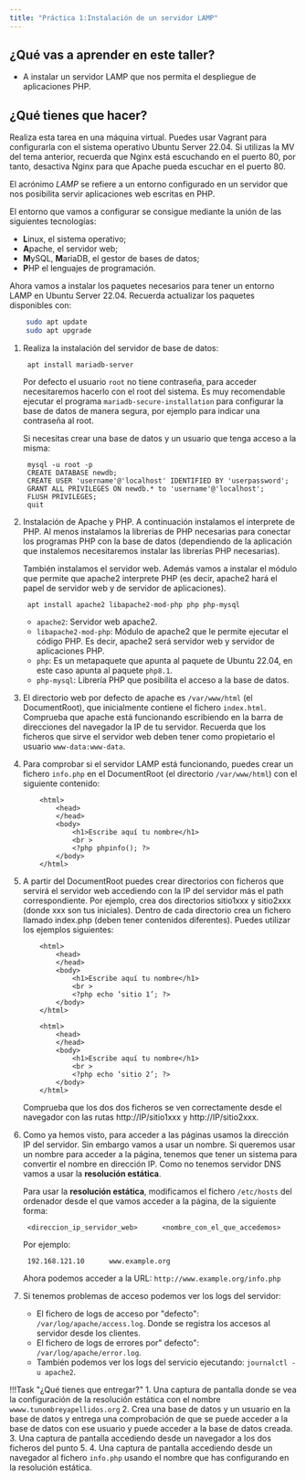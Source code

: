 ```yaml
---
title: "Práctica 1:Instalación de un servidor LAMP"
---
```


## ¿Qué vas a aprender en este taller?

* A instalar un servidor LAMP que nos permita el despliegue de aplicaciones PHP.

## ¿Qué tienes que hacer?

Realiza esta tarea en una máquina virtual. Puedes usar Vagrant para configurarla con el sistema operativo Ubuntu Server 22.04. Si utilizas la MV del tema anterior, recuerda que Nginx está escuchando en el puerto 80, por tanto, desactiva Nginx para que Apache pueda escuchar en el puerto 80.

El acrónimo *LAMP* se refiere a un entorno configurado en un servidor que nos posibilita servir aplicaciones web escritas en PHP.

El entorno que vamos a configurar se consigue mediante la unión de las siguientes tecnologías:

* **L**inux, el sistema operativo;
* **A**pache, el servidor web;
* **M**ySQL, **M**ariaDB, el gestor de bases de datos;
* **P**HP el lenguajes de programación.

Ahora vamos a instalar los paquetes necesarios para tener un entorno LAMP en Ubuntu Server 22.04. Recuerda actualizar los paquetes disponibles con:
```sh
    sudo apt update
    sudo apt upgrade
```

1. Realiza la instalación del servidor de base de datos:

		apt install mariadb-server

	Por defecto el usuario `root` no tiene contraseña, para acceder necesitaremos hacerlo con el root del sistema. Es muy recomendable ejecutar el programa `mariadb-secure-installation` para configurar la base de datos de manera segura, por ejemplo para indicar una contraseña al root.

	Si necesitas crear una base de datos y un usuario que tenga acceso a la misma:

		mysql -u root -p
		CREATE DATABASE newdb;
		CREATE USER 'username'@'localhost' IDENTIFIED BY 'userpassword';
		GRANT ALL PRIVILEGES ON newdb.* to 'username'@'localhost';
		FLUSH PRIVILEGES;
		quit

2. Instalación de Apache y PHP. A continuación instalamos el interprete de PHP. Al menos instalamos la librerías de PHP necesarias para conectar los programas PHP con la base de datos (dependiendo de la aplicación que instalemos necesitaremos instalar las librerías PHP necesarias).

	También instalamos el servidor web. Además vamos a instalar el módulo que permite que apache2 interprete PHP (es decir, apache2 hará el papel de servidor web y de servidor de aplicaciones).

		apt install apache2 libapache2-mod-php php php-mysql

	* `apache2`: Servidor web apache2.
	* `libapache2-mod-php`: Módulo de apache2 que le permite ejecutar el código PHP. Es decir, apache2 será servidor web y servidor de aplicaciones PHP.
	* `php`: Es un metapaquete que apunta al paquete de Ubuntu 22.04, en este caso apunta al paquete `php8.1`.
	* `php-mysql`: Librería PHP que posibilita el acceso a la base de datos.

3. El directorio web por defecto de apache es `/var/www/html` (el DocumentRoot), que inicialmente contiene el fichero `index.html`. Comprueba que apache está funcionando escribiendo en la barra de direcciones del navegador la IP de tu servidor.
   	Recuerda que los ficheros que sirve el servidor web deben tener como propietario el usuario `www-data:www-data`. <!-- chown -R www-data:www-data /var/www/html-->

4. Para comprobar si el servidor LAMP está funcionando, puedes crear un fichero `info.php` en el DocumentRoot (el directorio `/var/www/html`) con el siguiente contenido:

    ```
        <html>
            <head>
            </head>
            <body>
	            <h1>Escribe aquí tu nombre</h1>
	            <br >
                <?php phpinfo(); ?>
            </body>
        </html>
    ```
  
5. A partir del DocumentRoot puedes crear directorios con ficheros que servirá el servidor web accediendo con la IP del servidor más el path correspondiente. Por ejemplo, crea dos directorios sitio1xxx y sitio2xxx (donde xxx son tus iniciales). Dentro de cada directorio crea un fichero llamado index.php (deben tener contenidos diferentes). Puedes utilizar los ejemplos siguientes:
   
    ```
        <html>
            <head>
            </head>
            <body>
	            <h1>Escribe aquí tu nombre</h1>
	            <br >
                <?php echo ‘sitio 1’; ?>
            </body>
        </html>
    ```
    ```
        <html>
            <head>
            </head>
            <body>
	            <h1>Escribe aquí tu nombre</h1>
	            <br >
                <?php echo ‘sitio 2’; ?>
            </body>
        </html>
    ```
	Comprueba que los dos dos ficheros se ven correctamente desde el navegador con las rutas http://IP/sitio1xxx y http://IP/sitio2xxx. 

6. Como ya hemos visto, para acceder a las páginas usamos la dirección IP del servidor. Sin embargo vamos a usar un nombre. Si queremos usar un nombre para acceder a la página, tenemos que tener un sistema para convertir el nombre en dirección IP. Como no tenemos servidor DNS vamos a usar la **resolución estática**.

	Para usar la **resolución estática**, modificamos el fichero `/etc/hosts` del ordenador desde el que vamos acceder a la página, de la siguiente forma:

		<direccion_ip_servidor_web>      <nombre_con_el_que_accedemos>

	Por ejemplo:

		192.168.121.10      www.example.org

	Ahora podemos acceder a la URL: `http://www.example.org/info.php`

7. Si tenemos problemas de acceso podemos ver los logs del servidor:
      * El fichero de logs de acceso por "defecto": `/var/log/apache/access.log`. Donde se registra los accesos al servidor desde los clientes.
      * El fichero de logs de errores por" defecto": `/var/log/apache/error.log`.
      * También podemos ver los logs del servicio ejecutando: `journalctl -u apache2`.



!!!Task "¿Qué tienes que entregar?"
    1. Una captura de pantalla donde se vea la configuración de la resolución estática con el nombre `wwww.tunombreyapellidos.org`
    2. Crea una base de datos y un usuario en la base de datos y entrega una comprobación de que se puede acceder a la base de datos con ese usuario y puede acceder a la base de datos creada.
    3. Una captura de pantalla accediendo desde un navegador a los dos ficheros del punto 5.
    4. Una captura de pantalla accediendo desde un navegador al fichero `info.php` usando el nombre que has configurando en la resolución estática.

